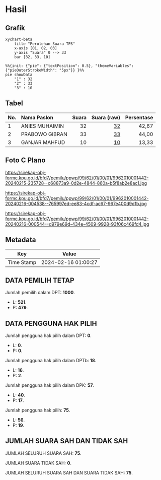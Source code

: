 # Hasil

## Grafik

```mermaid
xychart-beta
    title "Perolehan Suara TPS"
    x-axis [01, 02, 03]
    y-axis "Suara" 0 --> 33
    bar [32, 33, 10]
```

```mermaid
%%{init: {"pie": {"textPosition": 0.5}, "themeVariables": {"pieOuterStrokeWidth": "5px"}} }%%
pie showData
    "1" : 32
    "2" : 33
    "3" : 10
```

## Tabel

| No. | Nama Paslon    | Suara | Suara (raw) | Persentase |
|:--- |:-------------- | -----:| -----------:| ----------:|
| 1   | ANIES MUHAIMIN | 32    | [32][p-1]   | 42,67      |
| 2   | PRABOWO GIBRAN | 33    | [33][p-2]   | 44,00      |
| 3   | GANJAR MAHFUD  | 10    | [10][p-3]   | 13,33      |


[p-1]: https://github.com/gigit-pemilu/pemilu-2024-99-luar-negeri/blob/main/pilpres/hitung-suara/sub/99-luar-negeri/sub/62-kuala-lumpur-malaysia/sub/01-kuala-lumpur-malaysia/sub/0001-kuala-lumpur-malaysia/sub/442-tps-129/sub/paslon-1.txt
[p-2]: https://github.com/gigit-pemilu/pemilu-2024-99-luar-negeri/blob/main/pilpres/hitung-suara/sub/99-luar-negeri/sub/62-kuala-lumpur-malaysia/sub/01-kuala-lumpur-malaysia/sub/0001-kuala-lumpur-malaysia/sub/442-tps-129/sub/paslon-2.txt
[p-3]: https://github.com/gigit-pemilu/pemilu-2024-99-luar-negeri/blob/main/pilpres/hitung-suara/sub/99-luar-negeri/sub/62-kuala-lumpur-malaysia/sub/01-kuala-lumpur-malaysia/sub/0001-kuala-lumpur-malaysia/sub/442-tps-129/sub/paslon-3.txt

## Foto C Plano

https://sirekap-obj-formc.kpu.go.id/bfd7/pemilu/ppwp/99/62/01/00/01/9962010001442-20240215-235728--c68873a9-0d2e-4844-860a-b5f8ab2e8ac1.jpg

https://sirekap-obj-formc.kpu.go.id/bfd7/pemilu/ppwp/99/62/01/00/01/9962010001442-20240216-004538--765997ed-ee83-4cdf-ac67-967e400d9d1b.jpg

https://sirekap-obj-formc.kpu.go.id/bfd7/pemilu/ppwp/99/62/01/00/01/9962010001442-20240216-000544--d979e69d-434e-4509-9928-93f06c469fd4.jpg


## Metadata

| Key        | Value               |
| ---------- | ------------------- |
| Time Stamp | 2024-02-16 01:00:27 |


## DATA PEMILIH TETAP

Jumlah pemilih dalam DPT: **1000**.
 * L: **521**.
 * P: **479**.

## DATA PENGGUNA HAK PILIH

Jumlah pengguna hak pilih dalam DPT: **0**.
 * L: **0**.
 * P: **0**.

Jumlah pengguna hak pilih dalam DPTb: **18**.
 * L: **16**.
 * P: **2**.

Jumlah pengguna hak pilih dalam DPK: **57**.
 * L: **40**.
 * P: **17**.

Jumlah pengguna hak pilih: **75**.
 * L: **56**.
 * P: **19**.

## JUMLAH SUARA SAH DAN TIDAK SAH

JUMLAH SELURUH SUARA SAH: **75**.

JUMLAH SUARA TIDAK SAH: **0**.

JUMLAH SELURUH SUARA SAH DAN SUARA TIDAK SAH: **75**.


